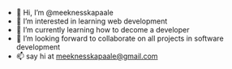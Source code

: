 - 👋 Hi, I’m @meeknesskapaale
- 👀 I’m interested in learning web development
- 🌱 I’m currently learning how to decome a developer
- 💞️ I’m looking forward to collaborate on all projects in software development
- 📫 say hi at meeknesskapaale@gmail.com

<!---
meeknesskapaale/meeknesskapaale is a ✨ special ✨ repository because its `README.md` (this file) appears on your GitHub profile.
You can click the Preview link to take a look at your changes.
--->

